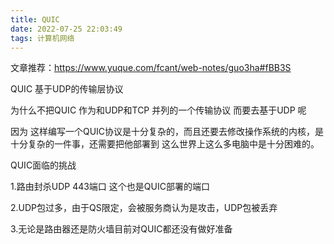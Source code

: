 ```yaml
---
title: QUIC
date: 2022-07-25 22:03:49
tags: 计算机网络
---
```


文章推荐：https://www.yuque.com/fcant/web-notes/guo3ha#fBB3S

QUIC  基于UDP的传输层协议  

为什么不把QUIC 作为和UDP和TCP 并列的一个传输协议 而要去基于UDP 呢

因为 这样编写一个QUIC协议是十分复杂的，而且还要去修改操作系统的内核，是十分复杂的一件事，还需要把他部署到 这么世界上这么多电脑中是十分困难的。



QUIC面临的挑战



1.路由封杀UDP 443端口 这个也是QUIC部署的端口

2.UDP包过多，由于QS限定，会被服务商认为是攻击，UDP包被丢弃

3.无论是路由器还是防火墙目前对QUIC都还没有做好准备
